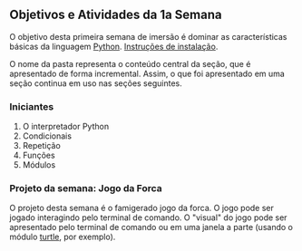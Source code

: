 ## Objetivos e Atividades da 1a Semana

O objetivo desta primeira semana de imersão é dominar as características básicas da linguagem [Python](https://www.python.org). [Instruções de instalação](https://www.youtube.com/watch?v=vnPNOMejT-4).

O nome da pasta representa o conteúdo central da seção, que é apresentado de forma incremental. Assim, o que foi apresentado em uma seção continua em uso nas seções seguintes.

### Iniciantes

1. O interpretador Python
2. Condicionais
3. Repetição
4. Funções
5. Módulos

### Projeto da semana: Jogo da Forca

O projeto desta semana é o famigerado jogo da forca. O jogo pode ser jogado interagindo pelo terminal de comando. O "visual" do jogo pode ser apresentado pelo terminal de comando ou em uma janela a parte (usando o módulo [turtle](https://docs.python.org/3.5/library/turtle.html), por exemplo).
